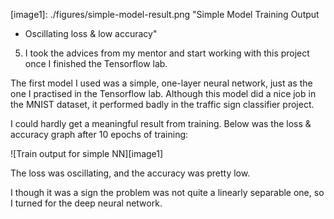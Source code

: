 [//]: # (Image References)
[image1]: ./figures/simple-model-result.png "Simple Model Training Output 
- Oscillating loss & low accuracy"

5. I took the advices from my mentor and start working with this project once
I finished the Tensorflow lab. 

The first model I used was a simple, one-layer neural network, just as the one
I practised in the Tensorflow lab. Although this model did a nice job in the 
MNIST dataset, it performed badly in the traffic sign classifier project.
 
I could hardly get a meaningful result from training. Below was the loss & 
 accuracy graph after 10 epochs of training:

![Train output for simple NN][image1]

The loss was oscillating, and the accuracy was pretty low.

I though it was a sign the problem was not quite a linearly separable one, so
I turned for the deep neural network.

